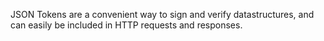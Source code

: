JSON Tokens are a convenient way to sign and verify datastructures, and can easily be included in HTTP requests and responses.